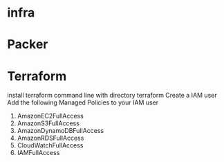 # infra

# Packer

# Terraform
install terraform
command line with directory terraform
Create a IAM user
Add the following Managed Policies to your IAM user
1. AmazonEC2FullAccess
2. AmazonS3FullAccess
3. AmazonDynamoDBFullAccess
4. AmazonRDSFullAccess
5. CloudWatchFullAccess
6. IAMFullAccess
